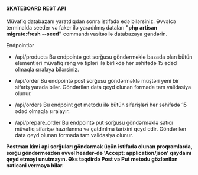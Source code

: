 <h4>SKATEBOARD REST API</h4>

Müvafiq databazanı yaratdıqdan sonra istifadə edə bilərsiniz.
Əvvəlcə terminalda seeder və faker ilə yaradılmış dataları <b>"php artisan migrate:fresh --seed"</b> commandı vasitəsilə databazaya gəndərin.

Endpointlər
- /api/products
Bu endpointə get sorğusu göndərməklə bazada olan bütün elementləri müvafiq rəng və tipləri ilə birlikdə hər səhifədə 15 ədəd olmaqla sıralaya bilərsiniz.

- /api/order
Bu endpointə post sorğusu göndərməklə müştəri yeni bir sifariş yarada bilər. Göndərilən data qeyd olunan formada tam validasiya olunur.

- /api/orders
Bu endpoint get metodu ilə bütün sifarişləri hər səhifədə 15 ədəd olmaqla sıralayır.

- /api/prepare_order
Bu endpointə put sorğusu göndərməklə satıcı müvafiq sifarişə hazırlanma və çatdırılma tarixini qeyd edir. Göndərilən data qeyd olunan formada tam validasiya olunur.

<b>Postman kimi api sorğuları göndərmək üçün istifadə olunan proqramlarda, sorğu göndərməzdən əvvəl header-də 'Accept: application/json' qaydaını qeyd etməyi unutmayın. Əks təqdirdə Post və Put metodu gözlənilən nəticəni verməyə bilər.</b>
